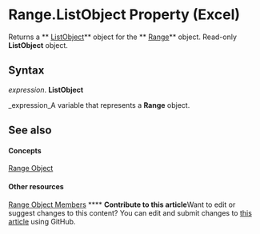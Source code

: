 
# Range.ListObject Property (Excel)

Returns a  ** [ListObject](46de6c4f-8ce0-0c7d-da59-6e52f5eab612.md)** object for the ** [Range](b8207778-0dcc-4570-1234-f130532cc8cd.md)** object. Read-only **ListObject** object.


## Syntax

 _expression_. **ListObject**

 _expression_A variable that represents a  **Range** object.


## See also


#### Concepts


 [Range Object](b8207778-0dcc-4570-1234-f130532cc8cd.md)
#### Other resources


 [Range Object Members](4336bf81-1e63-7e44-1792-baf366a027a7.md)
****   **Contribute to this article**Want to edit or suggest changes to this content? You can edit and submit changes to  [this article](https://github.com/jhershey00/VBA_Excel_Test/OpenXMLCon/articles/bbc404f0-29bd-bb95-2fc8-f826992c4192.md) using GitHub.


